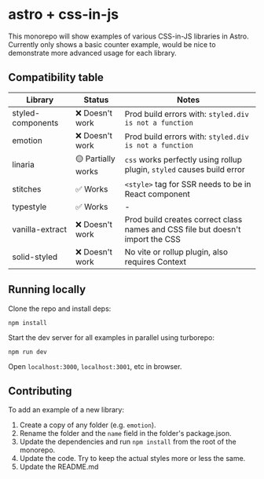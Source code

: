 # astro + css-in-js

This monorepo will show examples of various CSS-in-JS libraries in Astro. Currently only shows a basic counter example, would be nice to demonstrate more advanced usage for each library.

## Compatibility table

| Library           | Status             | Notes                                                                          |
| ----------------- | ------------------ | ------------------------------------------------------------------------------ |
| styled-components | ❌ Doesn't work    | Prod build errors with: `styled.div is not a function`                         |
| emotion           | ❌ Doesn't work    | Prod build errors with: `styled.div is not a function`                         |
| linaria           | 🟡 Partially works | `css` works perfectly using rollup plugin, `styled` causes build error         |
| stitches          | ✅ Works           | `<style>` tag for SSR needs to be in React component                           |
| typestyle         | ✅ Works           | -                                                                              |
| vanilla-extract   | ❌ Doesn't work    | Prod build creates correct class names and CSS file but doesn't import the CSS |
| solid-styled      | ❌ Doesn't work    | No vite or rollup plugin, also requires Context                                |

## Running locally

Clone the repo and install deps:

```
npm install
```

Start the dev server for all examples in parallel using turborepo:

```
npm run dev
```

Open `localhost:3000`, `localhost:3001`, etc in browser.

## Contributing

To add an example of a new library:

1. Create a copy of any folder (e.g. `emotion`).
2. Rename the folder and the `name` field in the folder's package.json.
3. Update the dependencies and run `npm install` from the root of the monorepo.
4. Update the code. Try to keep the actual styles more or less the same.
5. Update the README.md
